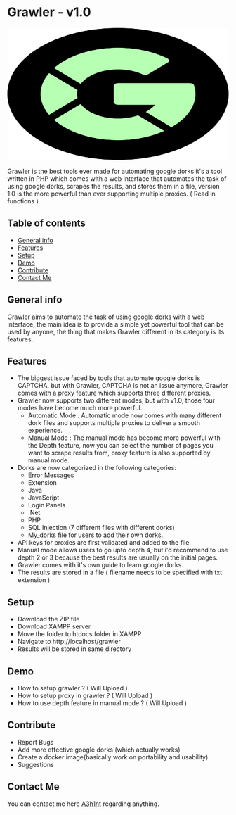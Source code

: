 # Grawler - v1.0

<p align="center">
  <img width="600" height="300" src="/images/grawler.svg">
</p>


Grawler is the best tools ever made for automating google dorks it's a tool written in PHP which comes with a web interface that automates the task of using google dorks, scrapes the results, and stores them in a file, version 1.0 is the more powerful than ever supporting multiple proxies. ( Read in functions )

## Table of contents
* [General info](#general-info)
* [Features](#features)
* [Setup](#setup)
* [Demo](#demo)
* [Contribute](#contribute)
* [Contact Me](#Contact-me)


## General info 
Grawler aims to automate the task of using google dorks with a web interface, the main idea is to provide a simple yet powerful tool that can be used by anyone, the thing that makes Grawler different in its category is its features.
	
## Features
* The biggest issue faced by tools that automate google dorks is CAPTCHA, but with Grawler, CAPTCHA is not an issue anymore, Grawler comes with a proxy feature which supports three different proxies.
* Grawler now supports two different modes, but with v1.0, those four modes have become much more powerful.
    * Automatic Mode : Automatic mode now comes with many different dork files and supports multiple proxies to deliver a smooth experience.
    * Manual Mode : The manual mode has become more powerful with the Depth feature, now you can select the number of pages you want to scrape results from, proxy feature is also supported by manual mode.
* Dorks are now categorized in the following categories:
    * Error Messages
    * Extension
    * Java
    * JavaScript
    * Login Panels
    * .Net
    * PHP
    * SQL Injection (7 different files with different dorks)
    * My_dorks file for users to add their own dorks.
* API keys for proxies are first validated and added to the file.
* Manual mode allows users to go upto depth 4, but i'd recommend to use depth 2 or 3 because the best results are usually on the initial pages.
* Grawler comes with it's own guide to learn google dorks.
* The results are stored in a file ( filename needs to be specified with txt extension )

## Setup
* Download the ZIP file
* Download XAMPP server
* Move the folder to htdocs folder in XAMPP
* Navigate to http://localhost/grawler 
* Results will be stored in same directory

## Demo
* How to setup grawler ? ( Will Upload )
* How to setup proxy in grawler ? ( Will Upload ) 
* How to use depth feature in manual mode ? ( Will Upload )

## Contribute
* Report Bugs
* Add more effective google dorks (which actually works)
* Create a docker image(basically work on portability and usability)
* Suggestions

## Contact Me
You can contact me here [A3h1nt](https://twitter.com/A3h1nt) regarding anything.

